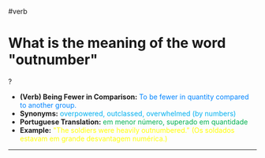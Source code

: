 #verb

# What is the meaning of the word "outnumber"
?
* **(Verb) Being Fewer in Comparison:** <span style="color:rgb(0, 132, 255)">To be fewer in quantity compared to another group.</span>
* **Synonyms:** <span style="color:rgb(0, 176, 240)">overpowered, outclassed, overwhelmed (by numbers)</span>
* **Portuguese Translation:** <span style="color:rgb(0, 176, 80)">em menor número, superado em quantidade</span>
* **Example:** <span style="color:rgb(255, 255, 0)">"The soldiers were heavily outnumbered." (Os soldados estavam em grande desvantagem numérica.)</span>
---
<!--SR:!2025-09-02,63,310-->
